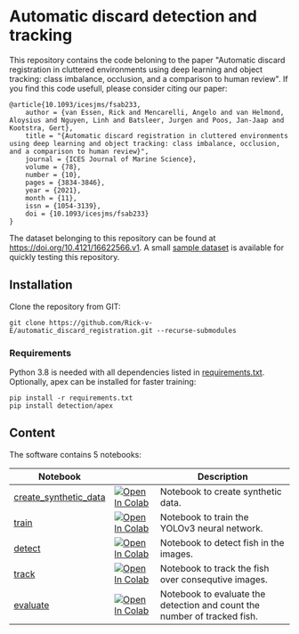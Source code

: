 # Automatic discard detection and tracking

This repository contains the code beloning to the paper "Automatic discard registration in cluttered environments using deep learning and object tracking: class imbalance, occlusion, and a comparison to human review". If you find this code usefull, please consider citing our paper:

```text
@article{10.1093/icesjms/fsab233,
    author = {van Essen, Rick and Mencarelli, Angelo and van Helmond, Aloysius and Nguyen, Linh and Batsleer, Jurgen and Poos, Jan-Jaap and Kootstra, Gert},
    title = "{Automatic discard registration in cluttered environments using deep learning and object tracking: class imbalance, occlusion, and a comparison to human review}",
    journal = {ICES Journal of Marine Science},
    volume = {78},
    number = {10},
    pages = {3834-3846},
    year = {2021},
    month = {11},
    issn = {1054-3139},
    doi = {10.1093/icesjms/fsab233}
}
```

The dataset belonging to this repository can be found at https://doi.org/10.4121/16622566.v1. A small [sample dataset](https://drive.google.com/file/d/1TcyeeX0UjhWldbjhLkCRJIuktDNeAMJJ/view?usp=sharing) is available for quickly testing this repository.

## Installation
Clone the repository from GIT:

```commandline
git clone https://github.com/Rick-v-E/automatic_discard_registration.git --recurse-submodules
```

### Requirements
Python 3.8 is needed with all dependencies listed in [requirements.txt](requirements.txt). Optionally, apex can be installed for faster training:

```commandline
pip install -r requirements.txt
pip install detection/apex
```

## Content
The software contains 5 notebooks:

| Notebook                               |                         | Description                                                                          |
|----------------------------------------|-------------------------|--------------------------------------------------------------------------------------|
| [create_synthetic_data](create_synthetic_data.ipynb) | [![Open In Colab](https://colab.research.google.com/assets/colab-badge.svg)](https://colab.research.google.com/github/Rick-v-E/automatic_discard_registration/blob/master/create_synthetic_data.ipynb) | Notebook to create synthetic data. |
| [train](train.ipynb)                   | [![Open In Colab](https://colab.research.google.com/assets/colab-badge.svg)](https://colab.research.google.com/github/Rick-v-E/automatic_discard_registration/blob/master/train.ipynb) | Notebook to train the YOLOv3 neural network.                                         |
| [detect](detect.ipynb)                   | [![Open In Colab](https://colab.research.google.com/assets/colab-badge.svg)](https://colab.research.google.com/github/Rick-v-E/automatic_discard_registration/blob/master/detect.ipynb) | Notebook to detect fish in the images.                                         |
| [track](track.ipynb)                   | [![Open In Colab](https://colab.research.google.com/assets/colab-badge.svg)](https://colab.research.google.com/github/Rick-v-E/automatic_discard_registration/blob/master/track.ipynb) | Notebook to track the fish over consequtive images.    |
| [evaluate](evaluate.ipynb)             | [![Open In Colab](https://colab.research.google.com/assets/colab-badge.svg)](https://colab.research.google.com/github/Rick-v-E/automatic_discard_registration/blob/master/evaluate.ipynb) | Notebook to evaluate the detection and count the number of tracked fish.           |

